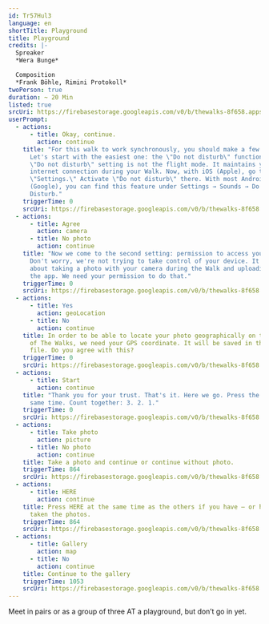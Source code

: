```yaml
---
id: Tr57Hul3
language: en
shortTitle: Playground
title: Playground
credits: |-
  Spreaker
  *Wera Bunge*

  Composition
  *Frank Böhle, Rimini Protokoll*
twoPerson: true
duration: ~ 20 Min
listed: true
srcUri: https://firebasestorage.googleapis.com/v0/b/thewalks-8f658.appspot.com/o/mp3%2Fapi-v1%2Fwalk_10_eng_.mp3?alt=media&token=1b1015df-433f-48e4-8f5b-dcf586faeccd
userPrompt:
  - actions:
      - title: Okay, continue.
        action: continue
    title: "For this walk to work synchronously, you should make a few settings.
      Let's start with the easiest one: the \"Do not disturb\" function. The
      \"Do not disturb\" setting is not the flight mode. It maintains your
      internet connection during your Walk. Now, with iOS (Apple), go to
      \"Settings.\" Activate \"Do not disturb\" there. With most Android devices
      (Google), you can find this feature under Settings → Sounds → Do Not
      Disturb."
    triggerTime: 0
    srcUri: https://firebasestorage.googleapis.com/v0/b/thewalks-8f658.appspot.com/o/mp3%2Fapi-v1%2Fmulti_Zeubeel8_loop%20(1).mp3?alt=media&token=2c61b5f1-7778-469e-9c66-f5fb6b8ad66c
  - actions:
      - title: Agree
        action: camera
      - title: No photo
        action: continue
    title: "Now we come to the second setting: permission to access your camera.
      Don't worry, we're not trying to take control of your device. It's just
      about taking a photo with your camera during the Walk and uploading it to
      the app. We need your permission to do that."
    triggerTime: 0
    srcUri: https://firebasestorage.googleapis.com/v0/b/thewalks-8f658.appspot.com/o/mp3%2Fapi-v1%2Fmulti_Zeubeel8_loop%20(1).mp3?alt=media&token=1fd34ad3-b81d-426f-880e-a9e8c44f590e
  - actions:
      - title: Yes
        action: geoLocation
      - title: No
        action: continue
    title: In order to be able to locate your photo geographically on the world map
      of The Walks, we need your GPS coordinate. It will be saved in the photo
      file. Do you agree with this?
    triggerTime: 0
    srcUri: https://firebasestorage.googleapis.com/v0/b/thewalks-8f658.appspot.com/o/mp3%2Fapi-v1%2Fmulti_Zeubeel8_loop%20(1).mp3?alt=media&token=be9a7026-0a1d-4d55-9d5f-ccbb8d666d29
  - actions:
      - title: Start
        action: continue
    title: "Thank you for your trust. That's it. Here we go. Press the button at the
      same time. Count together: 3. 2. 1."
    triggerTime: 0
    srcUri: https://firebasestorage.googleapis.com/v0/b/thewalks-8f658.appspot.com/o/mp3%2Fapi-v1%2Fmulti_Zeubeel8_loop%20(1).mp3?alt=media&token=3189e495-8009-48f2-8a9c-b7117e733659
  - actions:
      - title: Take photo
        action: picture
      - title: No photo
        action: continue
    title: Take a photo and continue or continue without photo.
    triggerTime: 864
    srcUri: https://firebasestorage.googleapis.com/v0/b/thewalks-8f658.appspot.com/o/mp3%2Fapi-v1%2Fen_tr57hul3%2Fwalk_10_engl_LOOP_14-24min_.mp3?alt=media&token=96fa67c7-0bf7-4cf4-8e11-70a62a4e2afd
  - actions:
      - title: HERE
        action: continue
    title: Press HERE at the same time as the others if you have – or haven't –
      taken the photos.
    triggerTime: 864
    srcUri: https://firebasestorage.googleapis.com/v0/b/thewalks-8f658.appspot.com/o/mp3%2Fapi-v1%2Fwalk_10_de_Loop1__14-50-650__08_12.mp3?alt=media&token=8c153dfa-014b-4994-b639-81580b4c11ce
  - actions:
      - title: Gallery
        action: map
      - title: No
        action: continue
    title: Continue to the gallery
    triggerTime: 1053
    srcUri: https://firebasestorage.googleapis.com/v0/b/thewalks-8f658.appspot.com/o/mp3%2Fapi-v1%2Fmulti_Zeubeel8_loop%20(1).mp3?alt=media&token=8251e701-f57a-4855-9d92-753a404e4fbb
---
```

Meet in pairs or as a group of three AT a playground, but don’t go in yet. 